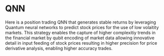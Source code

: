 # QNN
Here is a position trading QNN that generates stable returns by leveraging Quantum neural networks to predict stock prices for the use of low volaitity markets. This strategy enables the capture of higher complexitiy trends in the financial market by qubit encoding of market data allowing innovative detail in input feeding of stock prices resulting in higher precision for price derivative analysis, enabling higher accuracy trades.
